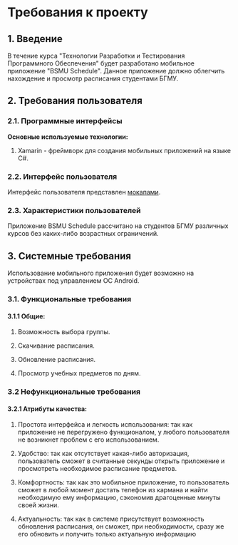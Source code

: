 # Требования к проекту

## 1. Введение

В течение курса "Технологии Разработки и Тестирования Программного Обеспечения" будет разработано мобильное приложение "BSMU Schedule". Данное приложение должно облегчить
нахождение и просмотр расписания студентами БГМУ.


## 2. Требования пользователя

### 2.1. Программные интерфейсы

**Основные используемые технологии:**

1. Xamarin - фреймворк для создания мобильных приложений на языке C#.

### 2.2. Интерфейс пользователя

Интерфейс пользователя представлен [мокапами](https://github.com/KyMback/BSMU_Schedule/tree/master/mockups).

### 2.3. Характеристики пользователей

Приложение BSMU Schedule рассчитано на студентов БГМУ различных курсов без каких-либо возрастных ограничений.

## 3. Системные требования

Использование мобильного приложения будет возможно на устройствах под управлением ОС Android.

### 3.1. Функциональные требования

#### 3.1.1 Общие:

1. Возможность выбора группы.

2. Скачивание расписания.

3. Обновление расписания.

4. Просмотр учебных предметов по дням.

### 3.2 Нефункциональные требования

#### 3.2.1 Атрибуты качества:

1. Простота интерфейса и легкость использования: так как приложение не перегружено функционалом, у любого пользователя не возникнет проблем с его использованием.

2. Удобство: так как отсутствует какая-либо авторизация, пользователь сможет в считанные секунды открыть приложение и просмотреть необходимое расписание предметов.

3. Комфортность: так как это мобильное приложение, то пользователь сможет в любой момент достать телефон из кармана и найти необходимую ему информацию, сэкономив драгоценные минуты своей жизни.

4. Актуальность: так как в системе присутствует возможность обновления расписания, он сможет, при необходимости, сразу же его обновить и получить только актуальную информацию